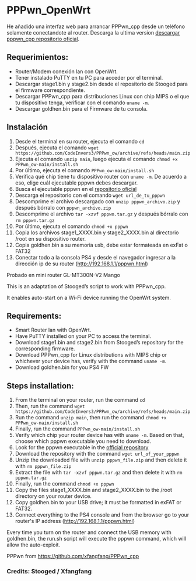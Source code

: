 # PPPwn_OpenWrt
He añadido una interfaz web para arrancar PPPwn_cpp desde un teléfono solamente conectandote al router.
Descarga la ultima version [descargar pppwn_cpp repositorio oficial](https://nightly.link/xfangfang/PPPwn_cpp/workflows/ci.yaml/main).

## Requerimientos:

- Router/Modem conexión lan con OpenWrt.
- Tener instalado PuTTY en tu PC para acceder por el terminal.
- Descargar stage1.bin y stage2.bin desde el repositorio de Stooged para el firmware correspondiente.
- Descargar PPPwn_cpp para distribuciones Linux con chip MIPS o el que tu dispositivo tenga, verificar con el comando `uname -m`.
- Descargar goldhen.bin para el Firmware de tu consola.

## Instalación

1. Desde el terminal en su router, ejecuta el comando `cd `
2. Después, ejecuta el comando `wget https://github.com/CodeInvers3/PPPwn_ow/archive/refs/heads/main.zip`
3. Ejecuta el comando `unzip main`, luego ejecuta el comando `chmod +x PPPwn_ow-main/install.sh`
4. Por último, ejecuta el comando `PPPwn_ow-main/install.sh`
5. Verifica qué chip tiene tu dispositivo router con `uname -m`. De acuerdo a eso, elige cuál ejecutable pppwn debes descargar.
6. Busca el ejecutable pppwn en el [repositorio oficial](https://nightly.link/xfangfang/PPPwn_cpp/workflows/ci.yaml/main)
7. Descarga el repositorio con el comando `wget url_de_tu_pppwn`
8. Descomprime el archivo descargado con `unzip pppwn_archivo.zip` y después bórralo con `pppwn_archivo.zip`
9. Descomprime el archivo `tar -xzvf pppwn.tar.gz` y después bórralo con `rm pppwn.tar.gz`
10. Por último, ejecuta el comando `chmod +x pppwn`
11. Copia los archivos stage1_XXXX.bin y stage2_XXXX.bin al directorio /root en su dispositivo router. 
12. Copia goldhen.bin a su memoria usb, debe estar formateada en exFat o FAT32
13. Conectar todo a la consola PS4 y desde el navegador ingresar a la dirección ip de su router (http://192.168.1.1/pppwn.html)

Probado en mini router GL-MT300N-V2 Mango

This is an adaptation of Stooged’s script to work with PPPwn_cpp.

It enables auto-start on a Wi-Fi device running the OpenWrt system.

## Requirements:

- Smart Router lan with OpenWrt.
- Have PuTTY installed on your PC to access the terminal.
- Download stage1.bin and stage2.bin from Stooged’s repository for the corresponding firmware.
- Download PPPwn_cpp for Linux distributions with MIPS chip or whichever your device has, verify with the command `uname -m`.
- Download goldhen.bin for you PS4 FW

## Steps installation:

1. From the terminal on your router, run the command `cd`
2. Then, run the command `wget https://github.com/CodeInvers3/PPPwn_ow/archive/refs/heads/main.zip`
3. Run the command `unzip main`, then run the command `chmod +x PPPwn_ow-main/install.sh`
4. Finally, run the command `PPPwn_ow-main/install.sh`
5. Verify which chip your router device has with `uname -m`. Based on that, choose which pppwn executable you need to download.
6. Look for the pppwn executable in the [official repository](https://nightly.link/xfangfang/PPPwn_cpp/workflows/ci.yaml/main)
7. Download the repository with the command `wget url_of_your_pppwn`
8. Unzip the downloaded file with `unzip pppwn_file.zip` and then delete it with `rm pppwn_file.zip`
9. Extract the file with `tar -xzvf pppwn.tar.gz` and then delete it with `rm pppwn.tar.gz`
10. Finally, run the command `chmod +x pppwn`
11. Copy the files stage1_XXXX.bin and stage2_XXXX.bin to the /root directory on your router device.
12. Copy goldhen.bin to your USB drive; it must be formatted in exFAT or FAT32.
13. Connect everything to the PS4 console and from the browser go to your router's IP address (http://192.168.1.1/pppwn.html)

Every time you turn on the router and connect the USB memory with goldhen.bin, the run.sh script will execute the pppwn command, which will allow the auto-exploit.

PPPwn from https://github.com/xfangfang/PPPwn_cpp

### Credits: Stooged / Xfangfang

